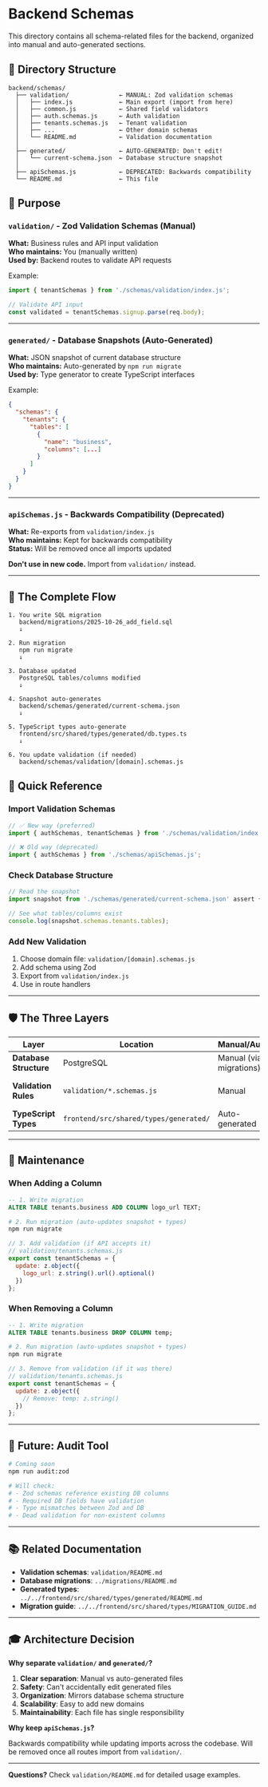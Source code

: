 # Backend Schemas

This directory contains all schema-related files for the backend, organized into manual and auto-generated sections.

## 📁 Directory Structure

```
backend/schemas/
  ├── validation/              ← MANUAL: Zod validation schemas
  │   ├── index.js             ← Main export (import from here)
  │   ├── common.js            ← Shared field validators
  │   ├── auth.schemas.js      ← Auth validation
  │   ├── tenants.schemas.js   ← Tenant validation
  │   ├── ...                  ← Other domain schemas
  │   └── README.md            ← Validation documentation
  │
  ├── generated/               ← AUTO-GENERATED: Don't edit!
  │   └── current-schema.json  ← Database structure snapshot
  │
  ├── apiSchemas.js            ← DEPRECATED: Backwards compatibility
  └── README.md                ← This file
```

## 🎯 Purpose

### `validation/` - Zod Validation Schemas (Manual)

**What:** Business rules and API input validation  
**Who maintains:** You (manually written)  
**Used by:** Backend routes to validate API requests

Example:
```javascript
import { tenantSchemas } from './schemas/validation/index.js';

// Validate API input
const validated = tenantSchemas.signup.parse(req.body);
```

---

### `generated/` - Database Snapshots (Auto-Generated)

**What:** JSON snapshot of current database structure  
**Who maintains:** Auto-generated by `npm run migrate`  
**Used by:** Type generator to create TypeScript interfaces

Example:
```json
{
  "schemas": {
    "tenants": {
      "tables": [
        {
          "name": "business",
          "columns": [...]
        }
      ]
    }
  }
}
```

---

### `apiSchemas.js` - Backwards Compatibility (Deprecated)

**What:** Re-exports from `validation/index.js`  
**Who maintains:** Kept for backwards compatibility  
**Status:** Will be removed once all imports updated

**Don't use in new code.** Import from `validation/` instead.

---

## 🔄 The Complete Flow

```
1. You write SQL migration
   backend/migrations/2025-10-26_add_field.sql
   ↓

2. Run migration
   npm run migrate
   ↓

3. Database updated
   PostgreSQL tables/columns modified
   ↓

4. Snapshot auto-generates
   backend/schemas/generated/current-schema.json
   ↓

5. TypeScript types auto-generate
   frontend/src/shared/types/generated/db.types.ts
   ↓

6. You update validation (if needed)
   backend/schemas/validation/[domain].schemas.js
```

## 📝 Quick Reference

### Import Validation Schemas

```javascript
// ✅ New way (preferred)
import { authSchemas, tenantSchemas } from './schemas/validation/index.js';

// ❌ Old way (deprecated)
import { authSchemas } from './schemas/apiSchemas.js';
```

### Check Database Structure

```javascript
// Read the snapshot
import snapshot from './schemas/generated/current-schema.json' assert { type: 'json' };

// See what tables/columns exist
console.log(snapshot.schemas.tenants.tables);
```

### Add New Validation

1. Choose domain file: `validation/[domain].schemas.js`
2. Add schema using Zod
3. Export from `validation/index.js`
4. Use in route handlers

---

## 🛡️ The Three Layers

| Layer | Location | Manual/Auto | Purpose |
|-------|----------|-------------|---------|
| **Database Structure** | PostgreSQL | Manual (via migrations) | What exists |
| **Validation Rules** | `validation/*.schemas.js` | Manual | What we accept |
| **TypeScript Types** | `frontend/src/shared/types/generated/` | Auto-generated | Type safety |

---

## 🔧 Maintenance

### When Adding a Column

```sql
-- 1. Write migration
ALTER TABLE tenants.business ADD COLUMN logo_url TEXT;
```

```bash
# 2. Run migration (auto-updates snapshot + types)
npm run migrate
```

```javascript
// 3. Add validation (if API accepts it)
// validation/tenants.schemas.js
export const tenantSchemas = {
  update: z.object({
    logo_url: z.string().url().optional()
  })
};
```

### When Removing a Column

```sql
-- 1. Write migration
ALTER TABLE tenants.business DROP COLUMN temp;
```

```bash
# 2. Run migration (auto-updates snapshot + types)
npm run migrate
```

```javascript
// 3. Remove from validation (if it was there)
// validation/tenants.schemas.js
export const tenantSchemas = {
  update: z.object({
    // Remove: temp: z.string()
  })
};
```

---

## 🧪 Future: Audit Tool

```bash
# Coming soon
npm run audit:zod

# Will check:
# - Zod schemas reference existing DB columns
# - Required DB fields have validation
# - Type mismatches between Zod and DB
# - Dead validation for non-existent columns
```

---

## 📚 Related Documentation

- **Validation schemas**: `validation/README.md`
- **Database migrations**: `../migrations/README.md`
- **Generated types**: `../../frontend/src/shared/types/generated/README.md`
- **Migration guide**: `../../frontend/src/shared/types/MIGRATION_GUIDE.md`

---

## 🎓 Architecture Decision

**Why separate `validation/` and `generated/`?**

1. **Clear separation**: Manual vs auto-generated files
2. **Safety**: Can't accidentally edit generated files
3. **Organization**: Mirrors database schema structure
4. **Scalability**: Easy to add new domains
5. **Maintainability**: Each file has single responsibility

**Why keep `apiSchemas.js`?**

Backwards compatibility while updating imports across the codebase. Will be removed once all routes import from `validation/`.

---

**Questions?** Check `validation/README.md` for detailed usage examples.
